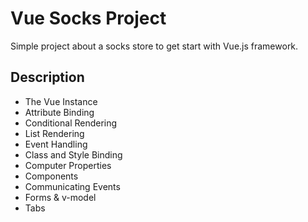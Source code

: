 # Vue Socks Project

Simple project about a socks store to get start with Vue.js framework.

## Description

- The Vue Instance
- Attribute Binding
- Conditional Rendering
- List Rendering
- Event Handling
- Class and Style Binding
- Computer Properties
- Components
- Communicating Events
- Forms & v-model
- Tabs
